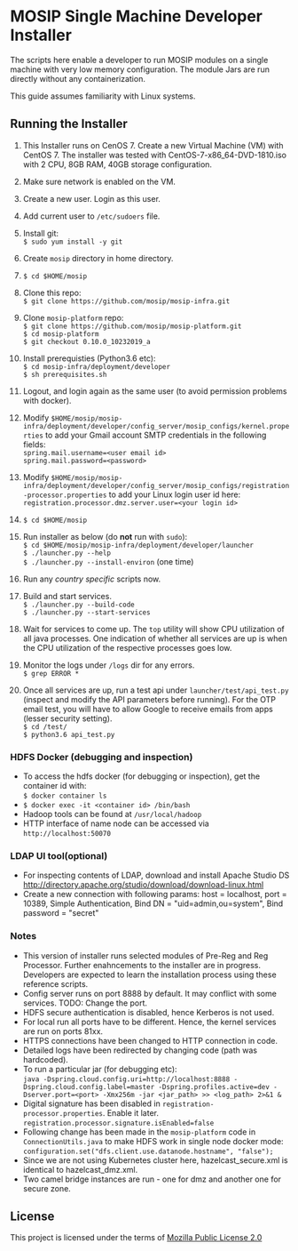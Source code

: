 # MOSIP Single Machine Developer Installer

The scripts here enable a developer to run MOSIP modules on a single machine with very low memory configuration.  The module Jars are run directly without any containerization.  

This guide assumes familiarity with Linux systems.

## Running the Installer

1. This Installer runs on CenOS 7. Create a new Virtual Machine (VM) with CentOS 7. The installer was tested with CentOS-7-x86_64-DVD-1810.iso with 2 CPU, 8GB RAM, 40GB storage configuration.
1. Make sure network is enabled on the VM.
1. Create a new user. Login as this user.
1. Add current user to `/etc/sudoers` file.     
1. Install git:  
`$ sudo yum install -y git`
1. Create `mosip` directory in home directory.
1. `$ cd $HOME/mosip`
1. Clone this repo:    
`$ git clone https://github.com/mosip/mosip-infra.git`  
1. Clone `mosip-platform` repo:  
`$ git clone https://github.com/mosip/mosip-platform.git`    
`$ cd mosip-platform`  
`$ git checkout 0.10.0_10232019_a`  

1. Install prerequisties (Python3.6 etc):  
`$ cd mosip-infra/deployment/developer`  
`$ sh prerequisites.sh`  
1. Logout, and login again as the same user (to avoid permission problems with docker).
1. Modify `$HOME/mosip/mosip-infra/deployment/developer/config_server/mosip_configs/kernel.properties` to add your Gmail account SMTP credentials in the following fields:    
`spring.mail.username=<user email id>`   
 `spring.mail.password=<password>`
1. Modify `$HOME/mosip/mosip-infra/deployment/developer/config_server/mosip_configs/registration-processor.properties` to add your Linux login user id here:  
`registration.processor.dmz.server.user=<your login id>`
1. `$ cd $HOME/mosip` 
1. Run installer as below (do **not** run with `sudo`):  
`$ cd $HOME/mosip/mosip-infra/deployment/developer/launcher`  
`$ ./launcher.py --help`  
`$ ./launcher.py --install-environ` (one time)  
1. Run any *country specific* scripts now.
1. Build and start services.  
`$ ./launcher.py --build-code`    
`$ ./launcher.py --start-services`  
1. Wait for services to come up.  The `top` utility will show CPU utilization of all java processes.  One indication of whether all services are up is when the CPU utilization of the respective processes goes low.
1. Monitor the logs under `/logs` dir for any errors.  
`$ grep ERROR *`
1. Once all services are up, run a test api under `launcher/test/api_test.py` (inspect and modify the API parameters before running). For the OTP email test, you will have to allow Google to receive emails from apps (lesser security setting).  
`$ cd /test/`  
`$ python3.6 api_test.py`  

### HDFS Docker (debugging and inspection)
* To access the hdfs docker (for debugging or inspection), get the container id with:  
`$ docker container ls`
* `$ docker exec -it <container id> /bin/bash`
* Hadoop tools can be found at `/usr/local/hadoop`
* HTTP interface of name node can be accessed via `http://localhost:50070`

### LDAP UI tool(optional)
- For inspecting contents of LDAP, download and install Apache Studio DS
http://directory.apache.org/studio/download/download-linux.html
- Create a new connection with following params: host = localhost, port = 10389, Simple Authentication, Bind DN = "uid=admin,ou=system", Bind password = "secret"

### Notes
* This version of installer runs selected modules of Pre-Reg and Reg Processor.  Further enahncements to the installer are in progress.  Developers are expected to learn the installation process using these reference scripts.
* Config server runs on port 8888 by default.  It may conflict with some services. TODO: Change the port.
* HDFS secure authentication is disabled, hence Kerberos is not used. 
* For local run all ports have to be different. Hence, the kernel services are run on ports 81xx.
* HTTPS connections have been changed to HTTP connection in code.
* Detailed logs have been redirected by changing code (path was hardcoded).
* To run a particular jar (for debugging etc):  
`java -Dspring.cloud.config.uri=http://localhost:8888 -Dspring.cloud.config.label=master -Dspring.profiles.active=dev -Dserver.port=<port> -Xmx256m -jar <jar_path> >> <log_path> 2>&1 &`
* Digital signature has been disabled in `registration-processor.properties`.  Enable it later.    
`registration.processor.signature.isEnabled=false` 
* Following change has been made in the `mosip-platform` code in `ConnectionUtils.java` to make HDFS work in single node docker mode:   
`configuration.set("dfs.client.use.datanode.hostname", "false");`
* Since we are not using Kubernetes cluster here, hazelcast_secure.xml is identical to hazelcast_dmz.xml.
* Two camel bridge instances are run - one for dmz and another one for secure zone.

## License
This project is licensed under the terms of [Mozilla Public License 2.0](https://github.com/mosip/mosip-infra/blob/master/LICENSE)

